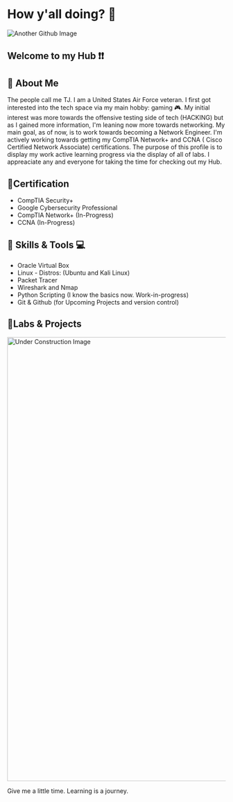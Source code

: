 # How y'all doing? 👋

![Another Github Image](https://github.com/user-attachments/assets/3ee142ef-d507-4ada-b2ec-23cbb2039a50)

## Welcome to my Hub ❗❗


## 🫅 About Me
The people call me TJ. I am a United States Air Force veteran. I first got interested into the tech space via my main hobby: gaming 🎮. My initial interest was more towards the offensive testing side of tech (HACKING) but as 
I gained more information, I'm leaning now more towards networking. My main goal, as of now, is to work towards becoming a Network Engineer. I'm actively working towards getting my CompTIA Network+ and CCNA ( Cisco Certified Network Associate) certifications. The purpose of this profile is to display my work active learning progress via the display of all of labs. I appreaciate any and everyone for taking the time for checking out my Hub.

## 🥇Certification
- CompTIA Security+
- Google Cybersecurity Professional
- CompTIA Network+ (In-Progress)
- CCNA (In-Progress)

## 🧰 Skills & Tools 💻
- Oracle Virtual Box
- Linux - Distros: (Ubuntu and Kali Linux)
- Packet Tracer
- Wireshark and Nmap
- Python Scripting (I know the basics now. Work-in-progress)
- Git & Github (for Upcoming Projects and version control)

## 🥼Labs & Projects
<img width="1024" height="1024" alt="Under Construction Image" src="https://github.com/user-attachments/assets/29c79b5e-6b3d-4057-82db-a987dd851016" />

Give me a little time. Learning is a journey.


